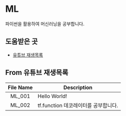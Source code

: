 # ML

파이썬을 활용하여 머신러닝을 공부합니다.


## 도움받은 곳

* [유튜브 재생목록](https://www.youtube.com/playlist?list=PLlMkM4tgfjnLSOjrEJN31gZATbcj_MpUm)


## From 유튜브 재생목록

|File Name|Description|
|:---:|---|
|ML_001|Hello World!|
|ML_002|tf.function 데코레이터를 공부합니다.|